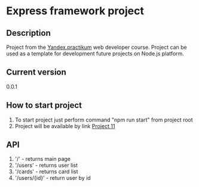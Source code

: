 # Express framework project

## Description
Project from the [Yandex.practikum](https://praktikum.yandex.ru/) web developer course. Project can be used as a template for development future projects on Node.js platform.

## Current version
0.0.1

## How to start project
1. To start project just perform command "npm run start" from project root
2. Project will be available by link [Project 11](http://localhost:3000)

## API
1. '/' - returns main page
2. '/users' - returns user list
3. '/cards' - returns card list
4. '/users/{id}' - return user by id

